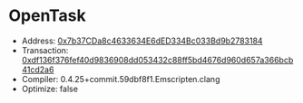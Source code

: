 # OpenTask
- Address: [0x7b37CDa8c4633634E6dED334Bc033Bd9b2783184](https://kovan.etherscan.io/address/0x7b37cda8c4633634e6ded334bc033bd9b2783184)
- Transaction: [0xdf136f376fef40d9836908dd053432c88ff5bd4676d960d657a366bcb41cd2a6](https://kovan.etherscan.io/tx/0xdf136f376fef40d9836908dd053432c88ff5bd4676d960d657a366bcb41cd2a6)
- Compiler: 0.4.25+commit.59dbf8f1.Emscripten.clang
- Optimize: false
